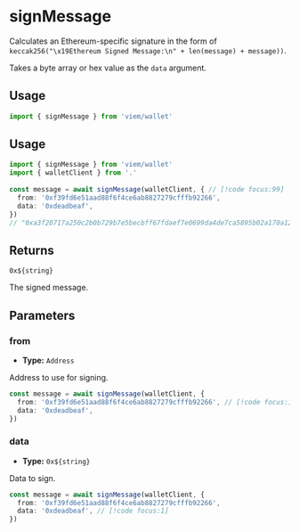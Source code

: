 # signMessage

Calculates an Ethereum-specific signature in the form of `keccak256("\x19Ethereum Signed Message:\n" + len(message) + message))`.

Takes a byte array or hex value as the `data` argument.

## Usage

```ts
import { signMessage } from 'viem/wallet'
```

## Usage

```ts
import { signMessage } from 'viem/wallet'
import { walletClient } from '.'
 
const message = await signMessage(walletClient, { // [!code focus:99]
  from: '0xf39fd6e51aad88f6f4ce6ab8827279cfffb92266',
  data: '0xdeadbeaf',
})
// "0xa3f20717a250c2b0b729b7e5becbff67fdaef7e0699da4de7ca5895b02a170a12d887fd3b17bfdce3481f10bea41f45ba9f709d39ce8325427b57afcfc994cee1b"
```

## Returns

`0x${string}`

The signed message.

## Parameters

### from

- **Type:** `Address`

Address to use for signing.

```ts
const message = await signMessage(walletClient, {
  from: '0xf39fd6e51aad88f6f4ce6ab8827279cfffb92266', // [!code focus:1]
  data: '0xdeadbeaf',
})
```

### data

- **Type:** `0x${string}`

Data to sign.

```ts
const message = await signMessage(walletClient, {
  from: '0xf39fd6e51aad88f6f4ce6ab8827279cfffb92266',
  data: '0xdeadbeaf', // [!code focus:1]
})
```
